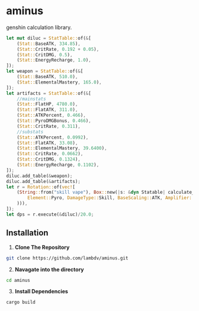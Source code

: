 # aminus
genshin calculation library.

```rust
let mut diluc = StatTable::of(&[
    (Stat::BaseATK, 334.85),
    (Stat::CritRate, 0.192 + 0.05),
    (Stat::CritDMG, 0.5),
    (Stat::EnergyRecharge, 1.0),
]);
let weapon = StatTable::of(&[
    (Stat::BaseATK, 510.0),
    (Stat::ElementalMastery, 165.0),
]);
let artifacts = StatTable::of(&[
    //mainstats
    (Stat::FlatHP, 4780.0),
    (Stat::FlatATK, 311.0),
    (Stat::ATKPercent, 0.466),
    (Stat::PyroDMGBonus, 0.466),
    (Stat::CritRate, 0.311),
    //substats
    (Stat::ATKPercent, 0.0992),
    (Stat::FlatATK, 33.08),
    (Stat::ElementalMastery, 39.6400),
    (Stat::CritRate, 0.0662),
    (Stat::CritDMG, 0.1324),
    (Stat::EnergyRecharge, 0.1102),
]);
diluc.add_table(&weapon);
diluc.add_table(&artifacts);
let r = Rotation::of(vec![
    (String::from("skill vape"), Box::new(|s: &dyn Statable| calculate_damage(
        Element::Pyro, DamageType::Skill, BaseScaling::ATK, Amplifier::None, 1.0, 1.0, s, None  
    ))),
]);
let dps = r.execute(&diluc)/20.0;
```


## Installation
 1. **Clone The Repository**
   ```bash
   git clone https://github.com/lambdv/aminus.git 
   ```
 2. **Navagate into the directory**
  ```bash
  cd aminus
  ```
 3. **Install Dependencies**
```
cargo build
```



